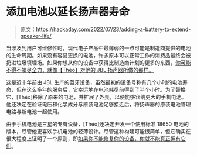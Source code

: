 # 添加电池以延长扬声器寿命

> 原文：<https://hackaday.com/2022/07/23/adding-a-battery-to-extend-speaker-life/>

当涉及到用户可维修性时，现代电子产品中最薄弱的一点可能是制造商提供的电池的生命周期。如果没有容易更换的电池，许多原本可以正常工作的消费品最终会被扔进垃圾填埋场。如果你想从你的设备中获得比制造商计划的更多的东西，[你可能不得不竭尽全力，就像【Théo】对他的 JBL 扬声器所做的那样。](https://www.flying-rabbit-fpv.com/2022/07/20/jbl-go-battery-extension/)

这是近十年前由 JBL 生产的蓝牙设备，虽然最初的设备号称有几个小时的电池寿命，但在这么多年的服务后，它幸运地在电池耗尽前得到了半个小时。为了替换它，[Théo]移除了原来的电池，并扩展了外壳，以便能够容纳更大的手机电池。他还决定在验证电压和化学成分与原装电池足够接近后，将扬声器的原装电池管理电路与新电池一起使用。

由于手机电池是三星的专有设备，[Théo]还决定开发一个使用标准 18650 电池的版本，尽管他更喜欢手机电池的轻薄设计。尽管这种构建可能很简单，但它确实在很大程度上证明了一个原则，即[如果你不能修复你的设备，你就不能真正拥有它们](https://hackaday.com/2015/09/15/the-rise-of-the-fix-it-culture/)。